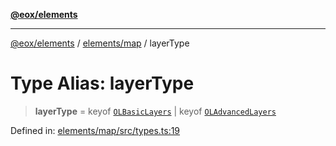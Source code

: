 [**@eox/elements**](../../../README.md)

***

[@eox/elements](../../../modules.md) / [elements/map](../README.md) / layerType

# Type Alias: layerType

> **layerType** = keyof [`OLBasicLayers`](OLBasicLayers.md) \| keyof [`OLAdvancedLayers`](OLAdvancedLayers.md)

Defined in: [elements/map/src/types.ts:19](https://github.com/EOX-A/EOxElements/blob/ca51b63a9bb0be7232536206856b85340431bcbd/elements/map/src/types.ts#L19)
